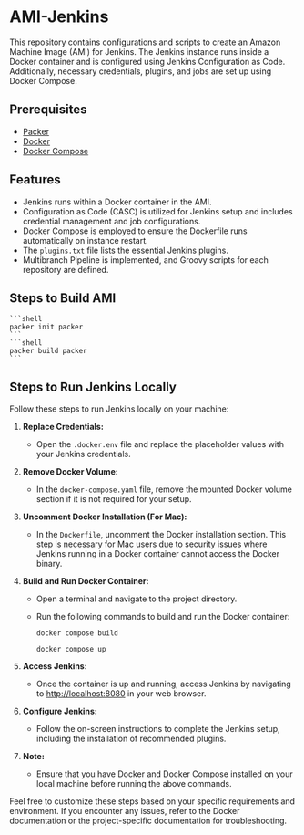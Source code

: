 # AMI-Jenkins

This repository contains configurations and scripts to create an Amazon Machine Image (AMI) for Jenkins. The Jenkins instance runs inside a Docker container and is configured using Jenkins Configuration as Code. Additionally, necessary credentials, plugins, and jobs are set up using Docker Compose.

## Prerequisites

- [Packer](https://www.packer.io/docs/install)
- [Docker](https://docs.docker.com/get-docker/)
- [Docker Compose](https://docs.docker.com/compose/install/)

## Features

- Jenkins runs within a Docker container in the AMI.
- Configuration as Code (CASC) is utilized for Jenkins setup and includes credential management and job configurations.
- Docker Compose is employed to ensure the Dockerfile runs automatically on instance restart.
- The `plugins.txt` file lists the essential Jenkins plugins.
- Multibranch Pipeline is implemented, and Groovy scripts for each repository are defined.

## Steps to Build AMI

    ```shell
    packer init packer
    ```
    ```shell
    packer build packer
    ```

## Steps to Run Jenkins Locally

Follow these steps to run Jenkins locally on your machine:

1. **Replace Credentials:**
   - Open the `.docker.env` file and replace the placeholder values with your Jenkins credentials.

2. **Remove Docker Volume:**
   - In the `docker-compose.yaml` file, remove the mounted Docker volume section if it is not required for your setup.

3. **Uncomment Docker Installation (For Mac):**
   - In the `Dockerfile`, uncomment the Docker installation section. This step is necessary for Mac users due to security issues where Jenkins running in a Docker container cannot access the Docker binary.

4. **Build and Run Docker Container:**
   - Open a terminal and navigate to the project directory.
   - Run the following commands to build and run the Docker container:

     ```shell
     docker compose build
     ```

     ```shell
     docker compose up
     ```

5. **Access Jenkins:**
   - Once the container is up and running, access Jenkins by navigating to [http://localhost:8080](http://localhost:8080) in your web browser.

6. **Configure Jenkins:**
   - Follow the on-screen instructions to complete the Jenkins setup, including the installation of recommended plugins.

7. **Note:**
   - Ensure that you have Docker and Docker Compose installed on your local machine before running the above commands.

Feel free to customize these steps based on your specific requirements and environment. If you encounter any issues, refer to the Docker documentation or the project-specific documentation for troubleshooting.